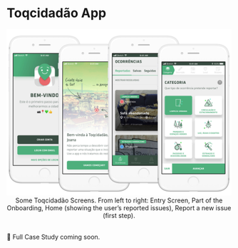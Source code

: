# Toqcidadão App

<p align="center">
<img src=" _images_readme/toqcidadao_comp-margin_compressed.jpg" alt="Four Toqcidadão Screens" width="1000">
Some Toqcidadão Screens. From left to right: Entry Screen, Part of the Onboarding, Home (showing the user’s reported issues), Report a new issue (first step).
<br></br>
</p>

🚧 Full Case Study coming soon.
